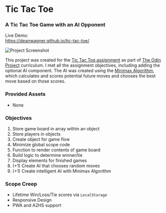 # Tic Tac Toe
### A Tic Tac Toe Game with an AI Opponent

Live Demo:  
https://deanwagner.github.io/tic-tac-toe/

![Project Screenshot](https://deanwagner.github.io/tic-tac-toe/img/tictactoe-screenshot.png)

This project was created for the [Tic Tac Toe assignment](https://www.theodinproject.com/paths/full-stack-javascript/courses/javascript/lessons/tic-tac-toe) as part of [The Odin Project](https://www.theodinproject.com) curriculum. I met all the assignment objectives, including adding the optional AI component. The AI was created using the [Minimax Algorithm](https://en.wikipedia.org/wiki/Minimax), which calculates and scores potential future moves and chooses the best move based on those scores.

### Provided Assets

* None

### Objectives

1. Store game board in array within an object
2. Store players in objects
3. Create object for game flow
4. Minimize global scope code
5. Function to render contents of game board
6. Build logic to determine winner/tie
7. Display elements for finished games
8. (+1) Create AI that chooses random moves
9. (+1) Create intelligent AI with Minimax Algorithm

### Scope Creep

* Lifetime Win/Loss/Tie scores via `LocalStorage`
* Responsive Design
* PWA and A2HS support